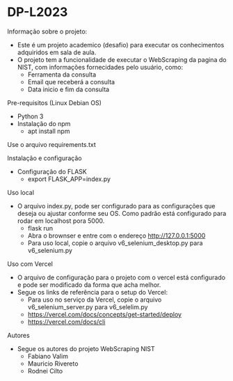 # DP-L2023

Informação sobre o projeto:

- Este é um projeto academico (desafio) para executar os conhecimentos adquiridos em sala de aula.
- O projeto tem a funcionalidade de executar o WebScraping da pagina do NIST, com informações fornecidades pelo usuário, como:
    - Ferramenta da consulta
    - Email que receberá a consulta
    - Data inicio e fim da consulta

Pre-requisitos (Linux Debian OS)

- Python 3
- Instalação do npm
    - apt install npm
	
Use o arquivo requirements.txt

Instalação e configuração

- Configuração do FLASK
    - export FLASK_APP=index.py

Uso local
- O arquivo index.py, pode ser configurado para as configurações que deseja ou ajustar conforme seu OS. Como padrão está configurado para rodar em localhost pora 5000.
    - flask run
	- Abra o brownser e entre com o endereço http://127.0.0.1:5000
    - Para uso local, copie o arquivo v6_selenium_desktop.py para v6_selenium.py

Uso com Vercel
- O arquivo de configuração para o projeto com o vercel está configurado e pode ser modificado da forma que acha melhor.
- Segue os links de referência para o setup do Vercel:
	- Para uso no serviço da Vercel, copie o arquivo v6_selenium_server.py para v6_selelim.py
    - https://vercel.com/docs/concepts/get-started/deploy
	- https://vercel.com/docs/cli

Autores
- Segue os autores do projeto WebScraping NIST
    - Fabiano Valim
    - Mauricio Rivereto
    - Rodnei Cilto
